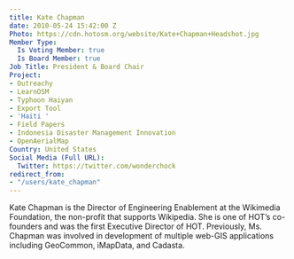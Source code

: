 ```yaml
---
title: Kate Chapman
date: 2010-05-24 15:42:00 Z
Photo: https://cdn.hotosm.org/website/Kate+Chapman+Headshot.jpg
Member Type:
  Is Voting Member: true
  Is Board Member: true
Job Title: President & Board Chair
Project:
- Outreachy
- LearnOSM
- Typhoon Haiyan
- Export Tool
- 'Haiti '
- Field Papers
- Indonesia Disaster Management Innovation
- OpenAerialMap
Country: United States
Social Media (Full URL):
  Twitter: https://twitter.com/wonderchock
redirect_from:
- "/users/kate_chapman"
---
```


Kate Chapman is the Director of Engineering Enablement at the Wikimedia Foundation, the non-profit that supports Wikipedia. She is one of HOT’s co-founders and was the first Executive Director of HOT. Previously, Ms. Chapman was involved in development of multiple web-GIS applications including GeoCommon, iMapData, and Cadasta.